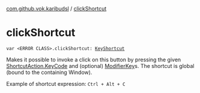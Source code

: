 [com.github.vok.karibudsl](index.md) / [clickShortcut](.)

# clickShortcut

`var <ERROR CLASS>.clickShortcut: `[`KeyShortcut`](-key-shortcut/index.md)

Makes it possible to invoke a click on this button by pressing the given
[ShortcutAction.KeyCode](#) and (optional) [ModifierKey](-modifier-key/index.md)s.
The shortcut is global (bound to the containing Window).

Example of shortcut expression: `Ctrl + Alt + C`

